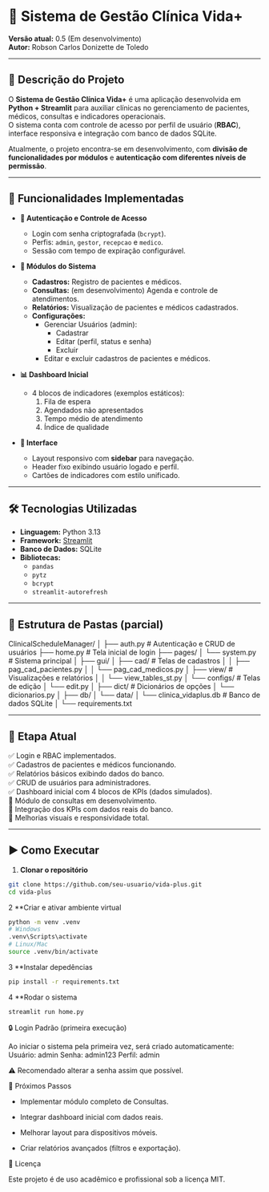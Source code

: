 # 🏥 Sistema de Gestão Clínica Vida+

**Versão atual:** 0.5 (Em desenvolvimento)  
**Autor:** Robson Carlos Donizette de Toledo  

---

## 📌 Descrição do Projeto
O **Sistema de Gestão Clínica Vida+** é uma aplicação desenvolvida em **Python + Streamlit** para auxiliar clínicas no gerenciamento de pacientes, médicos, consultas e indicadores operacionais.  
O sistema conta com controle de acesso por perfil de usuário (**RBAC**), interface responsiva e integração com banco de dados SQLite.

Atualmente, o projeto encontra-se em desenvolvimento, com **divisão de funcionalidades por módulos** e **autenticação com diferentes níveis de permissão**.

---

## 🚀 Funcionalidades Implementadas

- **🔐 Autenticação e Controle de Acesso**
  - Login com senha criptografada (`bcrypt`).
  - Perfis: `admin`, `gestor`, `recepcao` e `medico`.
  - Sessão com tempo de expiração configurável.

- **📂 Módulos do Sistema**
  - **Cadastros:** Registro de pacientes e médicos.
  - **Consultas:** (em desenvolvimento) Agenda e controle de atendimentos.
  - **Relatórios:** Visualização de pacientes e médicos cadastrados.
  - **Configurações:**
    - Gerenciar Usuários (admin):
      - Cadastrar
      - Editar (perfil, status e senha)
      - Excluir
    - Editar e excluir cadastros de pacientes e médicos.

- **📊 Dashboard Inicial**
  - 4 blocos de indicadores (exemplos estáticos):
    1. Fila de espera
    2. Agendados não apresentados
    3. Tempo médio de atendimento
    4. Índice de qualidade

- **🎨 Interface**
  - Layout responsivo com **sidebar** para navegação.
  - Header fixo exibindo usuário logado e perfil.
  - Cartões de indicadores com estilo unificado.

---

## 🛠️ Tecnologias Utilizadas

- **Linguagem:** Python 3.13
- **Framework:** [Streamlit](https://streamlit.io/)
- **Banco de Dados:** SQLite
- **Bibliotecas:**
  - `pandas`
  - `pytz`
  - `bcrypt`
  - `streamlit-autorefresh`

---

## 📂 Estrutura de Pastas (parcial)

ClinicalScheduleManager/
│
├── auth.py # Autenticação e CRUD de usuários
├── home.py # Tela inicial de login
├── pages/
│ └── system.py # Sistema principal
│
├── gui/
│ ├── cad/ # Telas de cadastros
│ │ ├── pag_cad_pacientes.py
│ │ └── pag_cad_medicos.py
│ ├── view/ # Visualizações e relatórios
│ │ └── view_tables_st.py
│ └── configs/ # Telas de edição
│ └── edit.py
│
├── dict/ # Dicionários de opções
│ └── dicionarios.py
│
├── db/
│ └── data/
│ └── clinica_vidaplus.db # Banco de dados SQLite
│
└── requirements.txt


---

## 📅 Etapa Atual

✅ Login e RBAC implementados.  
✅ Cadastros de pacientes e médicos funcionando.  
✅ Relatórios básicos exibindo dados do banco.  
✅ CRUD de usuários para administradores.  
✅ Dashboard inicial com 4 blocos de KPIs (dados simulados).  
🚧 Módulo de consultas em desenvolvimento.  
🚧 Integração dos KPIs com dados reais do banco.  
🚧 Melhorias visuais e responsividade total.

---

## ▶️ Como Executar

1. **Clonar o repositório**
```bash 
git clone https://github.com/seu-usuario/vida-plus.git
cd vida-plus
```
2 **Criar e ativar ambiente virtual
```bash 
python -m venv .venv
# Windows
.venv\Scripts\activate
# Linux/Mac
source .venv/bin/activate
```
3 **Instalar depedências
```bash 
pip install -r requirements.txt
```
4 **Rodar o sistema
```bash 
streamlit run home.py
```

🔒 Login Padrão (primeira execução)

Ao iniciar o sistema pela primeira vez, será criado automaticamente:
Usuário: admin
Senha: admin123
Perfil: admin

⚠️ Recomendado alterar a senha assim que possível.

📌 Próximos Passos

  - Implementar módulo completo de Consultas.

  - Integrar dashboard inicial com dados reais.

  - Melhorar layout para dispositivos móveis.

  - Criar relatórios avançados (filtros e exportação).

📜 Licença

Este projeto é de uso acadêmico e profissional sob a licença MIT.



